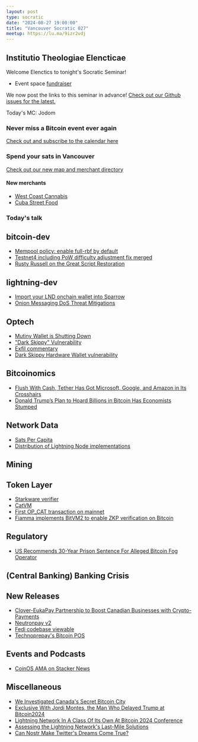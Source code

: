 ```yaml
---
layout: post
type: socratic
date: "2024-08-27 19:00:00"
title: "Vancouver Socratic 027"
meetup: https://lu.ma/9izr2vdj
---
```


## Institutio Theologiae Elencticae

Welcome Elenctics to tonight's Socratic Seminar!

- Event space [fundraiser](https://we.encrypt.cash/apps/otEpyEVEpNzPC1oGfxkQZoryBCA/crowdfund)

We now post the links to this seminar in advance! [Check out our Github issues for the latest.](https://github.com/VancouverBitdevs/VancouverBitdevs.github.io/issues)

Today's MC: Jodom

### Never miss a Bitcoin event ever again

[Check out and subscribe to the calendar here](/calendar)



### Spend your sats in Vancouver

[Check out our new map and merchant directory](/map)

#### New merchants

- [West Coast Cannabis](https://wccannabis.co/)
- [Cuba Street Food](https://cubastreetfood.ca)

<!-- ### Today's talk -->

### Today's talk



## bitcoin-dev

- [Mempool policy: enable full-rbf by default](https://github.com/bitcoin/bitcoin/pull/30493)
- [Testnet4 including PoW difficulty adjustment fix merged](https://github.com/bitcoin/bitcoin/pull/29775#issuecomment-2276135560)
- [Rusty Russell on the Great Script Restoration](https://brink.dev/blog/2024/08/22/eng-call-great-script-restoration/)

## lightning-dev

- [Import your LND onchain wallet into Sparrow](https://danielabrozzoni.com/p/import-your-lnd-onchain-wallet-into-sparrow/)
- [Onion Messaging DoS Threat Mitigations](https://delvingbitcoin.org/t/onion-messaging-dos-threat-mitigations/1058/2)

## Optech

- [Mutiny Wallet is Shutting Down](https://blog.mutinywallet.com/mutiny-wallet-is-shutting-down/)
- ["Dark Skippy" Vulnerability](https://nunchuk.io/blog/dark-skippy)
- [Exfil commentary](https://x.com/hugomofn/status/1820811770874806339)
- [Dark Skippy Hardware Wallet vulnerability](https://darkskippy.com/)

## Bitcoinomics

- [Flush With Cash, Tether Has Got Microsoft, Google, and Amazon in Its Crosshairs](https://www.wired.com/story/tether-ceo-paolo-ardoino-crypto-ai-interview/)
- [Donald Trump’s Plan to Hoard Billions in Bitcoin Has Economists Stumped](https://www.wired.com/story/donald-trumps-plan-to-hoard-billions-in-bitcoin-has-economists-stumped/)

## Network Data

- [Sats Per Capita](https://satsperperson.com/)
- [Distribution of Lightning Node implementations](https://pins.grafana.net/public-dashboards/478199ff803c44138feb1439908e891f)

## Mining



## Token Layer

- [Starkware verifier](https://x.com/StarkWareLtd/status/1813619696538939455)
- [CatVM](https://catvm.org/catvm.pdf)
- [First OP_CAT transaction on mainnet](https://stacker.news/items/643429)
- [Fiamma implements BitVM2 to enable ZKP verification on Bitcoin](https://x.com/Fiamma_Chain/status/1822981481725387014)

## Regulatory

- [US Recommends 30-Year Prison Sentence For Alleged Bitcoin Fog Operator](https://www.therage.co/bitcoin-fog-sentencing/)

## (Central Banking) Banking Crisis



## New Releases

- [Clover-EukaPay Partnership to Boost Canadian Businesses with Crypto-Payments](https://eukapay.com/blog/Clover-EukaPay%20Partnership%20to%20Boost%20Canadian%20Businesses%20with%20Crypto-Payments)
- [Neutronpay v2](https://x.com/NeutronpayApp/status/1818304535154352628)
- [Fedi codebase viewable](https://github.com/fedixyz/fedi)
- [Technoprepay's Bitcoin POS](https://www.youtube.com/watch?v=QE0Sio517_U)

## Events and Podcasts

- [CoinOS AMA on Stacker News](https://stacker.news/items/6607760)

## Miscellaneous

- [We Investigated Canada's Secret Bitcoin City](https://www.youtube.com/watch?v=SS8-qjP-yAo)
- [Exclusive With Jordi Montes, the Man Who Delayed Trump at Bitcoin2024](https://thedefiant.io/news/people/exclusive-with-jordi-montes-the-man-who-delayed-trump-at-bitcoin2024)
- [Lightning Network In A Class Of Its Own At Bitcoin 2024 Conference](https://bitcoinmagazine.com/technical/lightning-network-in-a-class-of-its-own-at-bitcoin-2024-conference)
- [Assessing the Lightning Network's Last-Mile Solutions](https://bitcoinmagazine.com/technical/assessing-the-lightning-networks-last-mile-solutions)
- [Can Nostr Make Twitter's Dreams Come True?](https://reason.com/2024/08/13/can-nostr-make-twitters-dreams-come-true/)

